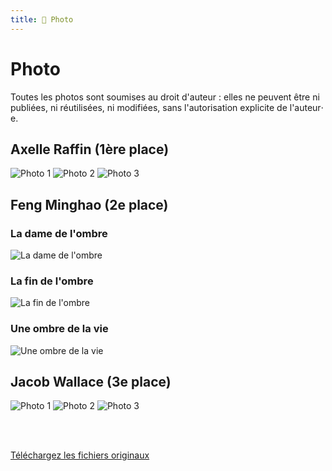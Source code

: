 ```yaml
---
title: 📸 Photo
---
```


# Photo

Toutes les photos sont soumises au droit d'auteur : elles ne peuvent être ni
publiées, ni réutilisées, ni modifiées, sans l'autorisation explicite de
l'auteur‧e.

## Axelle Raffin (1ère place)

<div class="text-center">

![Photo 1](/img/oeuvres/photos/Axelle_1.jpg)
![Photo 2](/img/oeuvres/photos/Axelle_2.jpg)
![Photo 3](/img/oeuvres/photos/Axelle_3.jpg)

</div>

## Feng Minghao (2e place)

### La dame de l'ombre
![La dame de l'ombre](/img/oeuvres/photos/Feng_La_dame_de_l_ombre.jpg)

### La fin de l'ombre
![La fin de l'ombre](/img/oeuvres/photos/Feng_La_fin_de_l_ombre.jpg)

### Une ombre de la vie
![Une ombre de la vie](/img/oeuvres/photos/Feng_Une_ombre_de_la_vie.jpg)

## Jacob Wallace (3e place)

![Photo 1](/img/oeuvres/photos/Jacob_1.jpg)
![Photo 2](/img/oeuvres/photos/Jacob_2.jpg)
![Photo 3](/img/oeuvres/photos/Jacob_3.jpg)

<br/>
<br/>

[Téléchargez les fichiers originaux](https://drive.google.com/drive/folders/1B14bM-0JGvxsHPU0a5Kdb4sAYkS3fbsf?usp=share_link)
